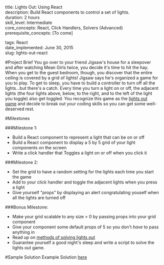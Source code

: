 title:                  Lights Out: Using React  
description:            Build React components to control a set of lights.  
duration:               2 hours  
skill_level:            Intermediate  
core_concepts:          React, Click Handlers, Solvers (Advanced) 
prerequisite_concepts:  [To come]  

tags:                   React  
date_implemented:       June 30, 2015  
slug:                   lights-out-react 

#Project Brief
You go over to your friend Jigsaw's house for a sleepover and after watching
Mean Girls twice, you decide it's time to hit the hay. When you get to the guest
bedroom, though, you discover that the entire ceiling is covered by a grid of lights!
Jigsaw says he's organized a game for you to play. To get to sleep, you have
to build a controller to turn off all the lights...but there's a catch. Every
time you turn a light on or off, the adjacent lights (the four lights above,
below, to the right, and to the left of the light you toggle) also get toggled.
You recognize this game as the [lights out game](https://en.wikipedia.org/wiki/Lights_Out_(game))
and decide to break out your coding skills so you can get some well-deserved rest.

#Milestones 

###Milestone 1:
  - Build a React component to represent a light that can be on or off
  - Build a React component to display a 5 by 5 grid of your light components on the screen
  - Write a click handler that Toggles a light on or off when you click it

###Milestone 2:
  - Set the grid to have a random setting for the lights each time you start the game
  - Add to your click handler and toggle the adjacent lights when you press a light
  - Give yourself "props" by displaying an alert congratulating youself when all the lights are turned off

###Bonus Milestone:
  - Make your grid scalable to any size > 0 by passing props into your grid component
  - Give your component some default props of 5 so you don't _have_ to pass anything in
  - Read up on [methods of solving lights out](http://www.logicgamesonline.com/lightsout/tutorial.html)
  - Guarantee yourself a good night's sleep and write a script to solve the lights out game.

#Sample Solution
Example Solution [here](http://codepen.io/ripleyaffect/pen/xGrByr)
